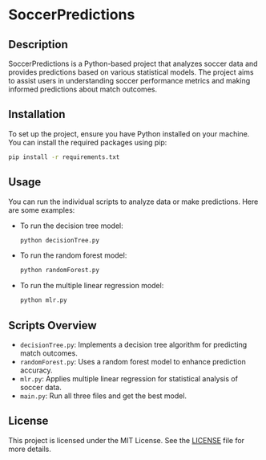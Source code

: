 # SoccerPredictions

## Description
SoccerPredictions is a Python-based project that analyzes soccer data and provides predictions based on various statistical models. The project aims to assist users in understanding soccer performance metrics and making informed predictions about match outcomes.

## Installation
To set up the project, ensure you have Python installed on your machine. You can install the required packages using pip:

```bash
pip install -r requirements.txt
```

## Usage
You can run the individual scripts to analyze data or make predictions. Here are some examples:

- To run the decision tree model:
  ```bash
  python decisionTree.py
  ```

- To run the random forest model:
  ```bash
  python randomForest.py
  ```

- To run the multiple linear regression model:
  ```bash
  python mlr.py
  ```

## Scripts Overview
- `decisionTree.py`: Implements a decision tree algorithm for predicting match outcomes.
- `randomForest.py`: Uses a random forest model to enhance prediction accuracy.
- `mlr.py`: Applies multiple linear regression for statistical analysis of soccer data.
- `main.py`: Run all three files and get the best model.

## License
This project is licensed under the MIT License. See the [LICENSE](LICENSE) file for more details.
